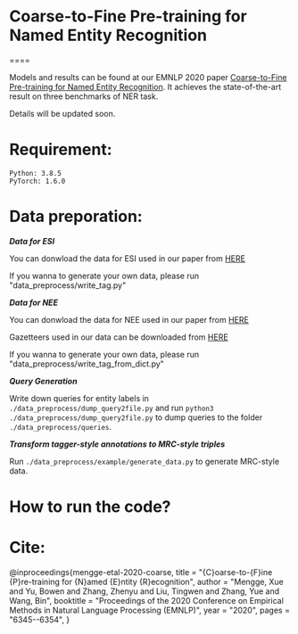 # Coarse-to-Fine Pre-training for Named Entity Recognition
====

Models and results can be found at our EMNLP 2020 paper [Coarse-to-Fine Pre-training for Named Entity Recognition](https://www.aclweb.org/anthology/2020.emnlp-main.514.pdf). It achieves the state-of-the-art result on three benchmarks of NER task.

Details will be updated soon.

Requirement:
======
	Python: 3.8.5
	PyTorch: 1.6.0

Data preporation:
======

***Data for ESI***

You can donwload the data for ESI used in our paper from [HERE](https://drive.google.com/drive/folders/1qE-4P0SH8qHamPHwmlX2z_0cZQnc1bXd?usp=sharing)

If you wanna to generate your own data, please run "data_preprocess/write_tag.py"

***Data for NEE***

You can donwload the data for NEE used in our paper from [HERE](https://drive.google.com/drive/folders/1-2dPlo1iLhKWHzdicS01RxEaipSQwgia?usp=sharing)

Gazetteers used in our data can be downloaded from [HERE](https://drive.google.com/drive/folders/1COlXFWFIWrN8nHeE7HUHdso5m5IK3T33?usp=sharing)

If you wanna to generate your own data, please run "data_preprocess/write_tag_from_dict.py"

***Query Generation***

Write down queries for entity labels in `./data_preprocess/dump_query2file.py` and run `python3 ./data_preprocess/dump_query2file.py` to dump queries to the folder `./data_preprocess/queries`. 

***Transform tagger-style annotations to MRC-style triples*** 

Run `./data_preprocess/example/generate_data.py` to generate MRC-style data. 

How to run the code?
====



Cite: 
========

@inproceedings{mengge-etal-2020-coarse,
    title = "{C}oarse-to-{F}ine {P}re-training for {N}amed {E}ntity {R}ecognition",
    author = "Mengge, Xue  and
      Yu, Bowen  and
      Zhang, Zhenyu  and
      Liu, Tingwen  and
      Zhang, Yue  and
      Wang, Bin",
    booktitle = "Proceedings of the 2020 Conference on Empirical Methods in Natural Language Processing (EMNLP)",
    year = "2020",
    pages = "6345--6354",
    }
